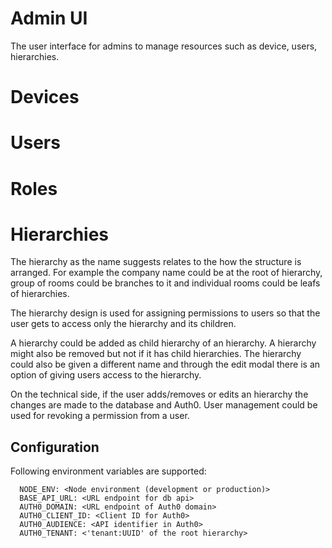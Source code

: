 # Admin UI

The user interface for admins to manage resources such as device, users,
hierarchies.

# Devices

# Users

# Roles

# Hierarchies

The hierarchy as the name suggests relates to the how the structure is arranged.
For example the company name could be at the root of hierarchy, group of rooms
could be branches to it and individual rooms could be leafs of hierarchies.

The hierarchy design is used for assigning permissions to users so that the user
gets to access only the hierarchy and its children.

A hierarchy could be added as child hierarchy of an hierarchy. A hierarchy might
also be removed but not if it has child hierarchies. The hierarchy could also be
given a different name and through the edit modal there is an option of giving
users access to the hierarchy.

On the technical side, if the user adds/removes or edits an hierarchy the
changes are made to the database and Auth0. User management could be used for
revoking a permission from a user.

## Configuration

Following environment variables are supported:

```
  NODE_ENV: <Node environment (development or production)>
  BASE_API_URL: <URL endpoint for db api>
  AUTH0_DOMAIN: <URL endpoint of Auth0 domain>
  AUTH0_CLIENT_ID: <Client ID for Auth0>
  AUTH0_AUDIENCE: <API identifier in Auth0>
  AUTH0_TENANT: <'tenant:UUID' of the root hierarchy>
```
